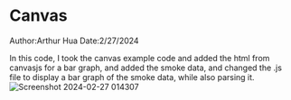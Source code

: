# Canvas
Author:Arthur Hua
Date:2/27/2024

In this code, I took the canvas example code and added the html from canvasjs for a bar graph, and added the smoke data, and changed the .js file to display a bar graph of the smoke data, while also parsing it.
![Screenshot 2024-02-27 014307](https://github.com/BU-EC444/Hua-Arthur/assets/47343227/cae6d5d4-d48f-44e4-a20c-61004ad6765b)
